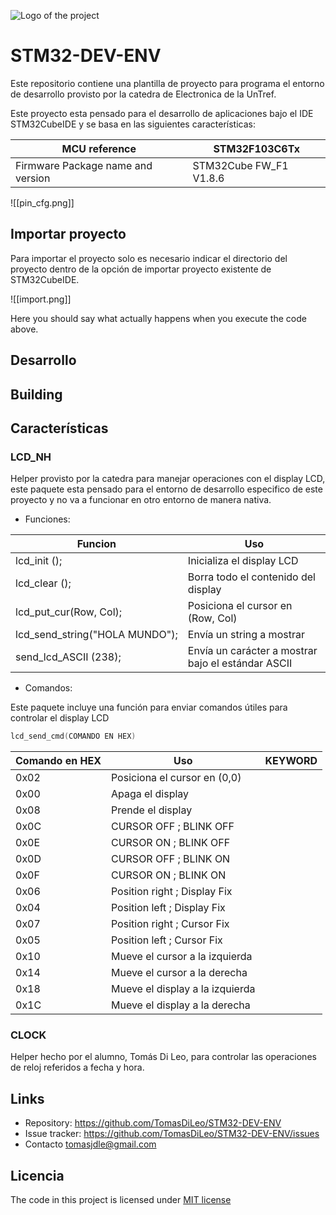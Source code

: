 ![Logo of the project](untref_logo.jpg)
# STM32-DEV-ENV

Este repositorio contiene una plantilla de proyecto para programa el entorno de desarrollo provisto por la catedra de Electronica de la UnTref. 

Este proyecto esta pensado para el desarrollo de aplicaciones bajo el IDE STM32CubeIDE y se basa en las siguientes características:

| MCU reference                     | STM32F103C6Tx          |
| --------------------------------- | ---------------------- |
| Firmware Package name and version | STM32Cube FW_F1 V1.8.6 |
![[pin_cfg.png]]
## Importar proyecto

Para importar el proyecto solo es necesario indicar el directorio del proyecto dentro de la opción de importar proyecto existente de STM32CubeIDE.

![[import.png]]

Here you should say what actually happens when you execute the code above.

## Desarrollo



## Building



## Características

### LCD_NH
Helper provisto por la catedra para manejar operaciones con el display LCD, este paquete esta pensado para el entorno de desarrollo especifico de este proyecto y no va a funcionar en otro entorno de manera nativa.

* Funciones:

| Funcion                        | Uso                                                |
| ------------------------------ | -------------------------------------------------- |
| lcd_init ();                   | Inicializa el display LCD                          |
| lcd_clear ();                  | Borra todo el contenido del display                |
| lcd_put_cur(Row, Col);         | Posiciona el cursor en (Row, Col)                  |
| lcd_send_string("HOLA MUNDO"); | Envía un string a mostrar                          |
| send_lcd_ASCII (238);          | Envía un carácter a mostrar bajo el estándar ASCII |
* Comandos:

Este paquete incluye una función para enviar comandos útiles para controlar el display LCD

```C
lcd_send_cmd(COMANDO EN HEX)
```

| Comando en HEX | Uso                             | KEYWORD |
| -------------- | ------------------------------- | ------- |
| 0x02           | Posiciona el cursor en (0,0)    |         |
| 0x00           | Apaga el display                |         |
| 0x08           | Prende el display               |         |
| 0x0C           | CURSOR OFF ; BLINK OFF          |         |
| 0x0E           | CURSOR ON ; BLINK OFF           |         |
| 0x0D           | CURSOR OFF ; BLINK ON           |         |
| 0x0F           | CURSOR ON ; BLINK ON            |         |
| 0x06           | Position right ; Display Fix    |         |
| 0x04           | Position left ; Display Fix     |         |
| 0x07           | Position right ; Cursor Fix     |         |
| 0x05           | Position left ; Cursor Fix      |         |
| 0x10           | Mueve el cursor a la izquierda  |         |
| 0x14           | Mueve el cursor a la derecha    |         |
| 0x18           | Mueve el display a la izquierda |         |
| 0x1C           | Mueve el display a la derecha   |         |

### CLOCK
Helper hecho por el alumno, Tomás Di Leo, para controlar las operaciones de reloj referidos a fecha y hora.


## Links

- Repository: https://github.com/TomasDiLeo/STM32-DEV-ENV
- Issue tracker: https://github.com/TomasDiLeo/STM32-DEV-ENV/issues
- Contacto
  tomasjdle@gmail.com

## Licencia 

The code in this project is licensed under [MIT license](https://mit-license.org/)